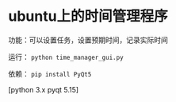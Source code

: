 # ubuntu上的时间管理程序

功能：可以设置任务，设置预期时间，记录实际时间

运行： ```python time_manager_gui.py ```

依赖： ```pip install PyQt5``` 

[python 3.x pyqt 5.15]
